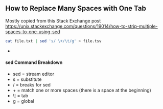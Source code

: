 ## How to Replace Many Spaces with One Tab

Mostly copied from this Stack Exchange post <https://unix.stackexchange.com/questions/19014/how-to-strip-multiple-spaces-to-one-using-sed>

```bash
cat file.txt | sed 's/ \+/\t/g' > file.tsv
```
-

#### sed Command Breakdown

- sed = stream editor
- s = substitute
- / = breaks for sed
-  \+ = match one or more spaces (there is a space at the beginning)
- \t = tab
- g = global